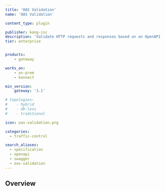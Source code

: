 ```yaml
---
title: 'OAS Validation'
name: 'OAS Validation'

content_type: plugin

publisher: kong-inc
description: 'Validate HTTP requests and responses based on an OpenAPI 3.0 or Swagger API Specification'
tier: enterprise


products:
    - gateway

works_on:
    - on-prem
    - konnect

min_version:
    gateway: '3.1'

# topologies:
#    - hybrid
#    - db-less
#    - traditional

icon: oas-validation.png

categories:
  - traffic-control

search_aliases:
  - specification
  - openapi
  - swagger
  - oas-validation
---
```


## Overview

